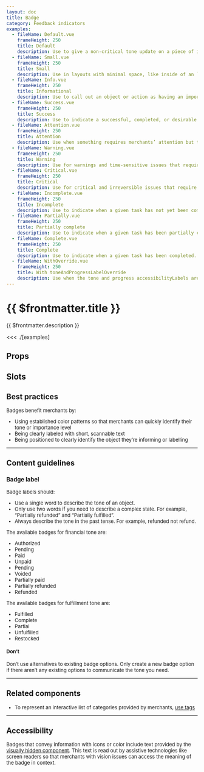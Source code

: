 ```yaml
---
layout: doc
title: Badge
category: Feedback indicators
examples:
  - fileName: Default.vue
    frameHeight: 250
    title: Default
    description: Use to give a non-critical tone update on a piece of information or action.
  - fileName: Small.vue
    frameHeight: 250
    title: Small
    description: Use in layouts with minimal space, like inside of an `IndexTable` cell.
  - fileName: Info.vue
    frameHeight: 250
    title: Informational
    description: Use to call out an object or action as having an important attribute. For example, marking an option as “Recommended” or marking a theme as “Published”.
  - fileName: Success.vue
    frameHeight: 250
    title: Success
    description: Use to indicate a successful, completed, or desirable state when it’s important to provide positive reinforcement to merchants. For example, when merchants successfully dispute a chargeback, a success badge shows that says “Funds recovered”.
  - fileName: Attention.vue
    frameHeight: 250
    title: Attention
    description: Use when something requires merchants’ attention but the issue isn’t critical. For example, this badge would show next to an order that needs to be reviewed by merchants.
  - fileName: Warning.vue
    frameHeight: 250
    title: Warning
    description: Use for warnings and time-sensitive issues that require merchants’ attention and potential action. Warning events are often reversible. Keep in mind that seeing this badge can feel stressful for merchants so it should only be used when absolutely necessary.
  - fileName: Critical.vue
    frameHeight: 250
    title: Critical
    description: Use for critical and irreversible issues that require merchants’ attention and potential action. Keep in mind that seeing this badge can feel stressful for merchants so it should only be used when absolutely necessary.
  - fileName: Incomplete.vue
    frameHeight: 250
    title: Incomplete
    description: Use to indicate when a given task has not yet been completed. For example, when merchants haven’t fulfilled an order.
  - fileName: Partially.vue
    frameHeight: 250
    title: Partially complete
    description: Use to indicate when a given task has been partially completed. For example, when merchants have partially fulfilled an order.
  - fileName: Complete.vue
    frameHeight: 250
    title: Complete
    description: Use to indicate when a given task has been completed. For example, when merchants have fulfilled an order.
  - fileName: WithOverride.vue
    frameHeight: 250
    title: With toneAndProgressLabelOverride
    description: Use when the tone and progress accessibilityLabels are not appropriate to a given context.
---
```


# {{ $frontmatter.title }}

<Lede>

{{ $frontmatter.description }}

</Lede>

<Examples>

<<< ./[examples]

</Examples>

## Props

<PropsTable />

## Slots

<SlotsTable />

<div style="font-size: 0.8125rem">

## Best practices

Badges benefit merchants by:

- Using established color patterns so that merchants can quickly identify their tone or importance level
- Being clearly labeled with short, scannable text
- Being positioned to clearly identify the object they’re informing or labelling

---

## Content guidelines

### Badge label

Badge labels should:

- Use a single word to describe the tone of an object.
- Only use two words if you need to describe a complex state. For example, “Partially refunded” and “Partially fulfilled”.
- Always describe the tone in the past tense. For example, refunded not refund.

The available badges for financial tone are:

- Authorized
- Pending
- Paid
- Unpaid
- Pending
- Voided
- Partially paid
- Partially refunded
- Refunded

The available badges for fulfillment tone are:

- Fulfilled
- Complete
- Partial
- Unfulfilled
- Restocked

<DoDont>

#### Don’t

Don’t use alternatives to existing badge options. Only create a new badge option if there aren’t any existing options to communicate the tone you need.

</DoDont>

---

## Related components

- To represent an interactive list of categories provided by merchants, [use tags](/components/Tag)

---

## Accessibility

Badges that convey information with icons or color include text provided by the [visually hidden component](/components/VisuallyHidden#navigation). This text is read out by assistive technologies like screen readers so that merchants with vision issues can access the meaning of the badge in context.

</div>

